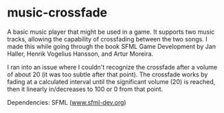 # music-crossfade
A basic music player that might be used in a game. It supports two music tracks, allowing the capability of crossfading between the two songs.
I made this while going through the book SFML Game Development by Jan Haller, Henrik Vogelius Hansson, and Artur Moreira.

I ran into an issue where I couldn't recognize the crossfade after a volume of about 20 (it was too subtle after that point).
The crossfade works by fading at a calculated interval until the significant volume (20) is reached, then it linearly in/decreases to 100 or 0 from that point.

Dependencies: SFML (www.sfml-dev.org)
